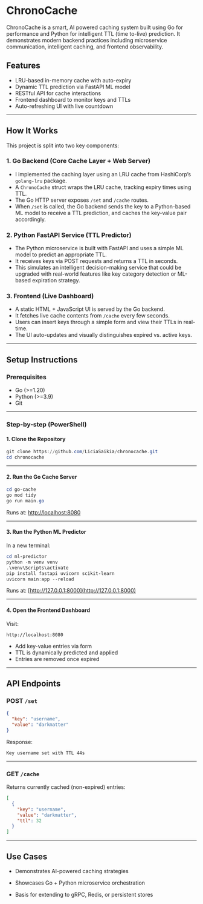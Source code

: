 # ChronoCache

ChronoCache is a smart, AI powered caching system built using Go for performance and Python for intelligent TTL (time to-live) prediction. It demonstrates modern backend practices including microservice communication, intelligent caching, and frontend observability.

## Features

- LRU-based in-memory cache with auto-expiry
- Dynamic TTL prediction via FastAPI ML model
- RESTful API for cache interactions
- Frontend dashboard to monitor keys and TTLs
- Auto-refreshing UI with live countdown

---

## How It Works

This project is split into two key components:

### 1. **Go Backend (Core Cache Layer + Web Server)**

- I implemented the caching layer using an LRU cache from HashiCorp’s `golang-lru` package.
- A `ChronoCache` struct wraps the LRU cache, tracking expiry times using TTL.
- The Go HTTP server exposes `/set` and `/cache` routes.
- When `/set` is called, the Go backend sends the key to a Python-based ML model to receive a TTL prediction, and caches the key-value pair accordingly.

### 2. **Python FastAPI Service (TTL Predictor)**

- The Python microservice is built with FastAPI and uses a simple ML model to predict an appropriate TTL.
- It receives keys via POST requests and returns a TTL in seconds.
- This simulates an intelligent decision-making service that could be upgraded with real-world features like key category detection or ML-based expiration strategy.

### 3. **Frontend (Live Dashboard)**

- A static HTML + JavaScript UI is served by the Go backend.
- It fetches live cache contents from `/cache` every few seconds.
- Users can insert keys through a simple form and view their TTLs in real-time.
- The UI auto-updates and visually distinguishes expired vs. active keys.

---

## Setup Instructions

### Prerequisites

- Go (>=1.20)
- Python (>=3.9)
- Git

---

### Step-by-step (PowerShell)

#### 1. Clone the Repository

```powershell
git clone https://github.com/LiciaSaikia/chronocache.git
cd chronocache
```

---

#### 2. Run the Go Cache Server

```powershell
cd go-cache
go mod tidy
go run main.go
```

Runs at: [http://localhost:8080](http://localhost:8080)

---

#### 3. Run the Python ML Predictor

In a new terminal:

```powershell
cd ml-predictor
python -m venv venv
.\venv\Scripts\activate
pip install fastapi uvicorn scikit-learn
uvicorn main:app --reload
```

Runs at: [http://127.0.0.1:8000](http://127.0.0.1:8000)

---

#### 4. Open the Frontend Dashboard

Visit:

```
http://localhost:8080
```

- Add key-value entries via form
- TTL is dynamically predicted and applied
- Entries are removed once expired

---

## API Endpoints

### POST `/set`

```json
{
  "key": "username",
  "value": "darkmatter"
}
```

Response:

```
Key username set with TTL 44s
```

---

### GET `/cache`

Returns currently cached (non-expired) entries:

```json
[
  {
    "key": "username",
    "value": "darkmatter",
    "ttl": 32
  }
]
```

---

## Use Cases

- Demonstrates AI-powered caching strategies
- Showcases Go + Python microservice orchestration

- Basis for extending to gRPC, Redis, or persistent stores




